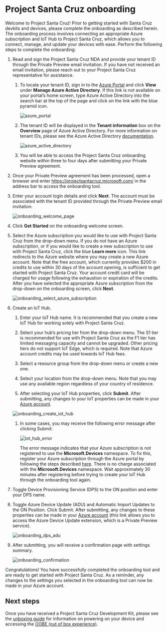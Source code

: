 <!---
title: Project Santa Cruz onboarding                     # the article title to show on the browser tab
description: Walks a user through the onboarding process for Project Santa Cruz Private Preview (July 2020). 
author: elqu20      # the author's GitHub ID - will be auto-populated if set in settings.json
ms.author: v-elqu     # the author's Microsoft alias (if applicable) - will be auto-populated if set in settings.json
ms.date: {@date}           # the date - will be auto-populated when template is first applied
ms.topic: reference  # the type of article
--->
# Project Santa Cruz onboarding

Welcome to Project Santa Cruz! Prior to getting started with Santa Cruz devkits and devices, please complete the onboarding as described herein. The onboarding process involves connecting an appropriate Azure subscription and IoT Hub to Project Santa Cruz, which allows you to connect, manage, and update your devices with ease. Perform the following steps to complete the onboarding:

1. Read and sign the Project Santa Cruz NDA and provide your tenant ID through the Private Preview email invitation. If you have not received an email invitation, please reach out to your Project Santa Cruz representative for assistance.

    1. To locate your tenant ID, sign in to the [Azure Portal](https://ms.portal.azure.com/#home) and click **View** under **Manage Azure Active Directory**. If this link is not available on your portal’s home screen, type Azure Active Directory into the search bar at the top of the page and click on the link with the blue pyramid icon.

        ![azure_portal](https://github.com/microsoft/Project-Santa-Cruz-Private-Preview/blob/main/user-guides/getting_started/getting_started_images/onboarding_azure_portal.png)

    1. The tenant ID will be displayed in the **Tenant information** box on the **Overview** page of Azure Active Directory. For more information on tenant IDs, please see the Azure Active Directory [documentation](https://docs.microsoft.com/en-us/azure/active-directory/develop/quickstart-create-new-tenant).

        ![azure_active_directory](https://github.com/microsoft/Project-Santa-Cruz-Private-Preview/blob/main/user-guides/getting_started/getting_started_images/onboarding_azure_active_directory.png)

    1. You will be able to access the Project Santa Cruz onboarding website within three to four days after submitting your Private Preview agreement.
 
1. Once your Private Preview agreement has been processed, open a browser and enter https://projectsantacruz.microsoft.com/ in the address bar to access the onboarding tool.  

1. Enter your account login details and click **Next**. The account must be associated with the tenant ID provided through the Private Preview email invitation.  
 
    ![onboarding_welcome_page](https://github.com/microsoft/Project-Santa-Cruz-Private-Preview/blob/main/user-guides/getting_started/getting_started_images/onboarding_welcome_page.png)

1. Click **Get Started** on the onboarding welcome screen.

1. Select the Azure subscription you would like to use with Project Santa Cruz from the drop-down menu. If you do not have an Azure subscription, or if you would like to create a new subscription to use with Project Santa Cruz, click the blue **Learn more** icon. This link redirects to the Azure website where you may create a new Azure account. Note that the free account, which currently provides $200 in credits to use within 30 days of the account opening, is sufficient to get started with Project Santa Cruz. Your account credit card will be charged for usage following the exhaustion or expiration of the credits. After you have selected the appropriate Azure subscription from the drop-down on the onboarding screen, click **Next**.

    ![onboarding_select_azure_subscription](https://github.com/microsoft/Project-Santa-Cruz-Private-Preview/blob/main/user-guides/getting_started/getting_started_images/onboarding_select_azure_subscription.png)

1. Create an IoT Hub.  

    1. Enter your IoT Hub name. It is recommended that you create a new IoT Hub for working solely with Project Santa Cruz.  

    1. Select your hub’s pricing tier from the drop-down menu. The S1 tier is recommended for use with Project Santa Cruz as the F1 tier has limited messaging capacity and cannot be upgraded. Other pricing tiers do not support IoT Edge, which is required. Note that Azure account credits may be used towards IoT Hub fees.

    1. Select a resource group from the drop-down menu or create a new one.  

    1. Select your location from the drop-down menu. Note that you may use any available region regardless of your country of residence.  

    1. After selecting your IoT Hub properties, click **Submit**. After submitting, any changes to your IoT properties can be made in your [Azure account](https://ms.portal.azure.com/?feature.canmodifystamps=true&Microsoft_Azure_Iothub=aduprod#home).

    ![onboarding_create_iot_hub](https://github.com/microsoft/Project-Santa-Cruz-Private-Preview/blob/main/user-guides/getting_started/getting_started_images/onboarding_create_iot_hub.png)

    1. In some cases, you may receive the following error message after clicking Submit:

        ![iot_hub_error](https://github.com/microsoft/Project-Santa-Cruz-Private-Preview/blob/main/user-guides/getting_started/getting_started_images/onboarding_iot_hub_error.png)

        The error message indicates that your Azure subscription is not registered to use the **Microsoft.Devices** namespace. To fix this, register your Azure subscription through the Azure portal by following the steps described [here](https://docs.microsoft.com/en-us/azure/azure-resource-manager/templates/error-register-resource-provider). There is no charge associated with the **Microsoft.Devices** namespace. Wait approximately 30 minutes after registering before trying to create your IoT Hub through the onboarding tool again.

1. Toggle Device Provisioning Service (DPS) to the ON position and enter your DPS name.  

1. Toggle Azure Device Update (ADU) and Automatic Import Updates to the ON Position. Click Submit. After submitting, any changes to these properties can be made in your [Azure account](https://ms.portal.azure.com/?feature.canmodifystamps=true&Microsoft_Azure_Iothub=aduprod#home) (this link allows you to access the Azure Device Update extension, which is a Private Preview service).

    ![onboarding_dps_adu](https://github.com/microsoft/Project-Santa-Cruz-Private-Preview/blob/main/user-guides/getting_started/getting_started_images/onboarding_dps_adu.png)  

1. After submitting, you will receive a confirmation page with settings summary.

    ![onboarding_confirmation](https://github.com/microsoft/Project-Santa-Cruz-Private-Preview/blob/main/user-guides/getting_started/getting_started_images/onboarding_confirmation.png)

Congratulations! You have successfully completed the onboarding tool and are ready to get started with Project Santa Cruz. As a reminder, any changes to the settings you selected in the onboarding tool can now be made in your Azure account.  

## Next steps

Once you have received a Project Santa Cruz Development Kit, please see the [unboxing guide](https://github.com/microsoft/Project-Santa-Cruz-Private-Preview/blob/main/user-guides/getting_started/devkit-unboxing-setup.md) for information on powering on your device and accessing the [OOBE (out of box experience)](https://github.com/microsoft/Project-Santa-Cruz-Private-Preview/blob/main/user-guides/getting_started/oobe.md).
